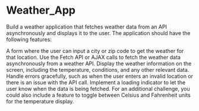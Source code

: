 # Weather_App

Build a weather application that fetches weather data from an API asynchronously and displays it to the user. The application should have the following features:

A form where the user can input a city or zip code to get the weather for that location.
Use the Fetch API or AJAX calls to fetch the weather data asynchronously from a weather API.
Display the weather information on the screen, including the temperature, conditions, and any other relevant data.
Handle errors gracefully, such as when the user enters an invalid location or there is an issue with the API call.
Implement a loading indicator to let the user know when the data is being fetched.
For an additional challenge, you could also include a feature to toggle between Celsius and Fahrenheit units for the temperature display.